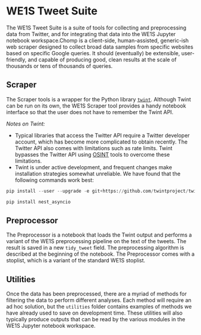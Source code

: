 # WE1S Tweet Suite

The WE1S Tweet Suite is a suite of tools for collecting and preprocessing data from Twitter, and for integrating that data into the WE1S Jupyter notebook workspace.Chomp is a client-side, human-assisted, generic-ish web scraper designed to collect broad data samples from specific websites based on specific Google queries. It should (eventually) be extensible, user-friendly, and capable of producing good, clean results at the scale of thousands or tens of thousands of queries.

## Scraper

The Scraper tools is a wrapper for the Python library [`twint`](https://github.com/twintproject/twint). Although Twint can be run on its own, the WE1S Scraper tool provides a handy notebook interface so that the user does not have to remember the Twint API.

*Notes on Twint:*

- Typical libraries that access the Twitter API require a Twitter developer account, which has become more complicated to obtain recently. The Twitter API also comes with limitations such as rate limits. Twint bypasses the Twitter API using [OSINT](https://en.wikipedia.org/wiki/Open-source_intelligence) tools to overcome these limitations.
- Twint is under active development, and frequent changes make installation strategies somewhat unreliable. We have found that the following commands work best:

```python
pip install --user --upgrade -e git+https://github.com/twintproject/twint.git@origin/master#egg=twint

pip install nest_asyncio
```

## Preprocessor

The Preprocessor is a notebook that loads the Twint output and performs a variant of the WE1S preprocessing pipeline on the text of the tweets. The result is saved in a new `tidy_tweet` field. The preprocessing algorithm is described at the beginning of the notebook. The Preprocessor comes with a stoplist, which is a variant of the standard WE1S stoplist.

## Utilities

Once the data has been preprocessed, there are a myriad of methods for filtering the data to perform different analyses. Each method will require an ad hoc solution, but the `utilities` folder contains examples of methods we have already used to save on development time. These utilities will also typically produce outputs that can be read by the various modules in the WE1S Jupyter notebook workspace.
